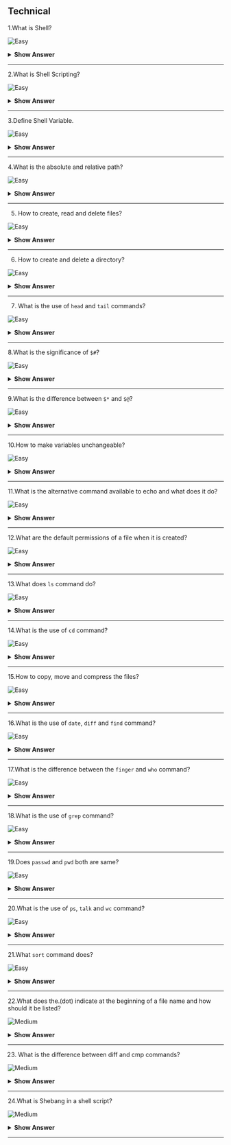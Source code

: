 ## Technical

1.What is Shell?

![Easy](https://raw.githubusercontent.com/revaturelabs/interviewquestions/aef8eff919a3b083089641381ed9a9101ed21fba/ComplexityTags/simple%20(2).svg)

<details markdown="1"> <summary> <b> Show Answer </b> </summary>

<blockquote markdown="1"> 
    
- Shell is a command interpreter, which interprets the command given by the user to the kernel.
- It is an interface between a user and an operating system.

</blockquote  markdown="1">

</details markdown="1">

---

2.What is Shell Scripting?

![Easy](https://raw.githubusercontent.com/revaturelabs/interviewquestions/aef8eff919a3b083089641381ed9a9101ed21fba/ComplexityTags/simple%20(2).svg)

<details markdown="1"> <summary> <b> Show Answer </b> </summary>

<blockquote markdown="1"> 

Shell scripting is a series or sequence of UNIX commands written in a plain text file.We used to give a list of UNIX commands like a to-do list in a file to execute it.

</blockquote  markdown="1">

</details markdown="1">

---

3.Define Shell Variable.

![Easy](https://raw.githubusercontent.com/revaturelabs/interviewquestions/aef8eff919a3b083089641381ed9a9101ed21fba/ComplexityTags/simple%20(2).svg)

<details markdown="1"> <summary> <b> Show Answer </b> </summary>

<blockquote markdown="1"> 

Shell variable forms the core part of a shell script or program.The variable allows the shell to manipulate the stored information within a shell program.It is generally stored as a string variable.

</blockquote  markdown="1">

</details markdown="1">

---

4.What is the absolute and relative path?

![Easy](https://raw.githubusercontent.com/revaturelabs/interviewquestions/aef8eff919a3b083089641381ed9a9101ed21fba/ComplexityTags/simple%20(2).svg)

<details markdown="1"> <summary> <b> Show Answer </b> </summary>

<blockquote markdown="1"> 

- Absolute path is the full path of the directory.It always starts with “/”
  - Example:
    **`cd  /var/tmp/abrt/`**
- Relative path is necessary from the current location to reach a particular directory that doesn’t start with “/”.
  - Example:
    **`cd ..,   cd –`**

</blockquote  markdown="1">

</details markdown="1">

---

5. How to create, read and delete files?

![Easy](https://raw.githubusercontent.com/revaturelabs/interviewquestions/aef8eff919a3b083089641381ed9a9101ed21fba/ComplexityTags/simple%20(2).svg)

<details markdown="1"> <summary> <b> Show Answer </b> </summary>

<blockquote markdown="1"> 

- The `touch` command is used for creating files.
  - Example:
    `#touch filename` 
- The `cat` command is used for reading files.
  - Example:
    `#cat filename`
- The `rm` command is used to delete a file.
  - Example:
    `#rm –f  filename` 

</blockquote  markdown="1">

</details markdown="1">

---

6. How to create and delete a directory?

![Easy](https://raw.githubusercontent.com/revaturelabs/interviewquestions/aef8eff919a3b083089641381ed9a9101ed21fba/ComplexityTags/simple%20(2).svg)

<details markdown="1"> <summary> <b> Show Answer </b> </summary>

<blockquote markdown="1"> 

- The mkdir command is used for creating a directory.
  - Example:
  `# mkdir filename`
- The rmdir command is used to remove the directory.
  - Example:
  `#rmdir filename` 

</blockquote  markdown="1">

</details markdown="1">

---

7. What is the use of `head` and `tail` commands?

![Easy](https://raw.githubusercontent.com/revaturelabs/interviewquestions/aef8eff919a3b083089641381ed9a9101ed21fba/ComplexityTags/simple%20(2).svg)

<details markdown="1"> <summary> <b> Show Answer </b> </summary>

<blockquote markdown="1"> 

- `Head` command is used to display started 10 lines.
- `Tail` command is used to display started 10 lines.

</blockquote  markdown="1">

</details markdown="1">

---

8.What is the significance of `$#`?

![Easy](https://raw.githubusercontent.com/revaturelabs/interviewquestions/aef8eff919a3b083089641381ed9a9101ed21fba/ComplexityTags/simple%20(2).svg)

<details markdown="1"> <summary> <b> Show Answer </b> </summary>

<blockquote markdown="1"> 

It represents the total number of arguments passed by string.

</blockquote  markdown="1">

</details markdown="1">

---

9.What is the difference between `$*` and `$@`?

![Easy](https://raw.githubusercontent.com/revaturelabs/interviewquestions/aef8eff919a3b083089641381ed9a9101ed21fba/ComplexityTags/simple%20(2).svg)

<details markdown="1"> <summary> <b> Show Answer </b> </summary>

<blockquote markdown="1"> 

`$*` consider the entire set of positional parameters as a single string, but `$@` treat each quoted argument as a separate argument.

</blockquote  markdown="1">

</details markdown="1">

---

10.How to make variables unchangeable?

![Easy](https://raw.githubusercontent.com/revaturelabs/interviewquestions/aef8eff919a3b083089641381ed9a9101ed21fba/ComplexityTags/simple%20(2).svg)

<details markdown="1"> <summary> <b> Show Answer </b> </summary>

<blockquote markdown="1"> 

Variables can be made unchangeable using read-only.For instance, if we want variable ‘a’ value to remain as 10 and not change, then we can achieve this using read-only.
- Example:
  - $ a=10
  - $ readonly a

</blocckquote>

</details markdown="1">

---

11.What is the alternative command available to echo and what does it do?

![Easy](https://raw.githubusercontent.com/revaturelabs/interviewquestions/aef8eff919a3b083089641381ed9a9101ed21fba/ComplexityTags/simple%20(2).svg)

<details markdown="1"> <summary> <b> Show Answer </b> </summary>

<blockquote markdown="1"> 

- `tput` is an alternative command to `echo`.
- Using this, we can control the way in which the output is displayed on the screen.

</blockquote  markdown="1">

</details markdown="1">

---

12.What are the default permissions of a file when it is created?

![Easy](https://raw.githubusercontent.com/revaturelabs/interviewquestions/aef8eff919a3b083089641381ed9a9101ed21fba/ComplexityTags/simple%20(2).svg)

<details markdown="1"> <summary> <b> Show Answer </b> </summary>

<blockquote markdown="1"> 

666 i.e.rw-rw-rw- is the default permission of a file, when it is created.

</blockquote  markdown="1">

</details markdown="1">

---

13.What does `ls` command do?

![Easy](https://raw.githubusercontent.com/revaturelabs/interviewquestions/aef8eff919a3b083089641381ed9a9101ed21fba/ComplexityTags/simple%20(2).svg)

<details markdown="1"> <summary> <b> Show Answer </b> </summary>

<blockquote markdown="1"> 

1.It lists files in the current directory.
2.It lists files in a long format.

- Example

    1.$ ls
    2.$ ls –lrt or $ ls -ltr

</blockquote  markdown="1">

</details markdown="1">

---

14.What is the use of `cd` command?

![Easy](https://raw.githubusercontent.com/revaturelabs/interviewquestions/aef8eff919a3b083089641381ed9a9101ed21fba/ComplexityTags/simple%20(2).svg)

<details markdown="1"> <summary> <b> Show Answer </b> </summary>

<blockquote markdown="1"> 

1.It changes the directory to your home directory.
2.It changes the directory to test.
3.It moves back to one directory or to the parent directory of your current directory.

</blockquote  markdown="1">

</details markdown="1">

---

15.How to copy, move and compress the files?

![Easy](https://raw.githubusercontent.com/revaturelabs/interviewquestions/aef8eff919a3b083089641381ed9a9101ed21fba/ComplexityTags/simple%20(2).svg)

<details markdown="1"> <summary> <b> Show Answer </b> </summary>

<blockquote markdown="1"> 

- To copy the file

  - `$ cp file1 test`         - It copies file1 to test directory.
  - `$ cp file1 file1.bak`    - It takes a backup of file1.

- To move the file 
 
  - `$ mv file1 file2`	      - It moves or renames file1 to file2.

- To compress the file

  - `$ compress file1` - It reduces the size of file1 and creates a compressed file called file1.z and deletes file1.
</blockquote  markdown="1">

</details markdown="1">

---

16.What is the use of `date`, `diff` and `find` command?

![Easy](https://raw.githubusercontent.com/revaturelabs/interviewquestions/aef8eff919a3b083089641381ed9a9101ed21fba/ComplexityTags/simple%20(2).svg)

<details markdown="1"> <summary> <b> Show Answer </b> </summary>

<blockquote markdown="1"> 

**date**    -   `$ date`                        - It displays the current date and time.
e.g.Output:
Wednesday, October 2022 03:58:06 PM MDT

**diff**    -   `$ diff file1 file2`	        - It displays line by line difference between file1 and file2.

**find**    -	`$ find .–name ‘*.t’ -print`	- It searches in the current directory and in all its subdirectories for files ending with .t, and writes their names in the output.


</blockquote  markdown="1">

</details markdown="1">

---

17.What is the difference between the `finger` and `who` command?

![Easy](https://raw.githubusercontent.com/revaturelabs/interviewquestions/aef8eff919a3b083089641381ed9a9101ed21fba/ComplexityTags/simple%20(2).svg)

<details markdown="1"> <summary> <b> Show Answer </b> </summary>

<blockquote markdown="1"> 

**finger**	`$ finger`	        - It displays information about the user.
**who** 	`$ who`         	- It lists the users who are logged in on the machine.

</blockquote  markdown="1">

</details markdown="1">

---

18.What is the use of `grep` command?

![Easy](https://raw.githubusercontent.com/revaturelabs/interviewquestions/aef8eff919a3b083089641381ed9a9101ed21fba/ComplexityTags/simple%20(2).svg)

<details markdown="1"> <summary> <b> Show Answer </b> </summary>

<blockquote markdown="1"> 

`$ grep Hello file1`        -   It searches for the lines containing Hello in file1.
`$ grep –c Hello file1`     -   It gives the count or number of lines that contain Hello in file1.

</blockquote  markdown="1">

</details markdown="1">

---

19.Does `passwd` and `pwd` both are same?

![Easy](https://raw.githubusercontent.com/revaturelabs/interviewquestions/aef8eff919a3b083089641381ed9a9101ed21fba/ComplexityTags/simple%20(2).svg)

<details markdown="1"> <summary> <b> Show Answer </b> </summary>

<blockquote markdown="1"> 

- No both are different.

**passwd**	`$ passwd`	    -   It is used to change the password.
**pwd** 	`$ pwd`         -   It displays the present working directory.

</blockquote  markdown="1">

</details markdown="1">

---

20.What is the use of `ps`, `talk` and `wc` command?

![Easy](https://raw.githubusercontent.com/revaturelabs/interviewquestions/aef8eff919a3b083089641381ed9a9101ed21fba/ComplexityTags/simple%20(2).svg)

<details markdown="1"> <summary> <b> Show Answer </b> </summary>

<blockquote markdown="1"> 

**ps**	    `$ ps`          -   It displays the list of processes which are currently running on the machine.
**talk**	`$ talk user1`	-   It is used to talk to the user1 who is currently logged into the same machine.
**wc**	    `$ wc file1`    -   It counts the number of lines, words, and characters in file1.

</blockquote  markdown="1">

</details markdown="1">

---

21.What `sort` command does?

![Easy](https://raw.githubusercontent.com/revaturelabs/interviewquestions/aef8eff919a3b083089641381ed9a9101ed21fba/ComplexityTags/simple%20(2).svg)

<details markdown="1"> <summary> <b> Show Answer </b> </summary>

<blockquote markdown="1"> 

`$ sort file1`	        - This will sort the contents of file1 and display sorted output on the screen.

</blockquote  markdown="1">

</details markdown="1">

---

22.What does the.(dot) indicate at the beginning of a file name and how should it be listed?

![Medium](https://raw.githubusercontent.com/revaturelabs/interviewquestions/aef8eff919a3b083089641381ed9a9101ed21fba/ComplexityTags/Medium%20(2).svg)

<details markdown="1"> <summary> <b> Show Answer </b> </summary>

<blockquote markdown="1"> 

- A file name that begins with a.(dot) is called a hidden file.Whenever we try to list the files, it will list all the files except hidden files.

- To list the hidden file, we need to use –the option of ls.i.e.`$ ls –a`

</blockquote  markdown="1">

</details markdown="1">

---

23. What is the difference between diff and cmp commands?

![Medium](https://raw.githubusercontent.com/revaturelabs/interviewquestions/aef8eff919a3b083089641381ed9a9101ed21fba/ComplexityTags/Medium%20(2).svg)

<details markdown="1"> <summary> <b> Show Answer </b> </summary>

<blockquote markdown="1"> 

`diff` – Basically, it tells about the changes which need to be made to make files identical.

`cmp` – Basically it compares two files byte by byte and displays the very first mismatch.

</blockquote  markdown="1">

</details markdown="1">

---

24.What is Shebang in a shell script?

![Medium](https://raw.githubusercontent.com/revaturelabs/interviewquestions/aef8eff919a3b083089641381ed9a9101ed21fba/ComplexityTags/Medium%20(2).svg)

<details markdown="1"> <summary> <b> Show Answer </b> </summary>

<blockquote markdown="1"> 

- Shebang is a `# sign` followed by an exclamation i.e.!.
- Generally, this can be seen at the beginning or top of the script/program.This is used to avoid repetitive work.Shebang mainly determines the location of the engine which is to be used to execute the script.

**Example: #!/bin/bash**        - The above line also tells which shell to use.
   - Here ‘#’ symbol is called hash and ‘!’ is called a bang.

</blockquote  markdown="1">

</details markdown="1">

---

